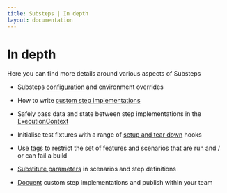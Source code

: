 ```yaml
---
title: Substeps | In depth
layout: documentation
---
```


In depth
========

Here you can find more details around various aspects of Substeps

* Substeps [configuration](../configuration) and environment overrides 

* How to write [custom step implementations](../customisation/)

* Safely pass data and state between step implementations in the [ExecutionContext](../execution-context)

* Initialise test fixtures with a range of [setup and tear down](../setup-tear-down) hooks

* Use [tags](../tags/) to restrict the set of features and scenarios that are run and / or can fail a build 

* [Substitute parameters](../parameter-substitution) in scenarios and step definitions

* [Docuent](../glossary) custom step implementations and publish within your team